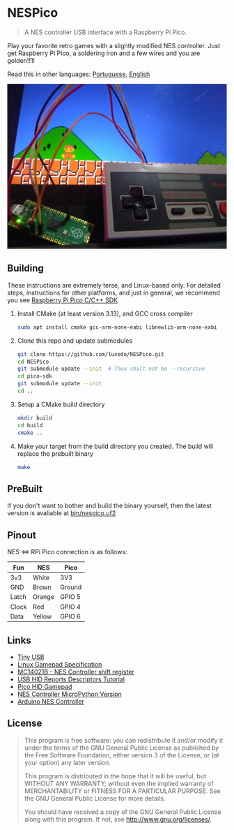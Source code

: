 # NESPico

> A NES controller USB interface with a Raspberry Pi Pico.

Play your favorite retro games with a slightly modified NES controller.
Just get Raspberry Pi Pico, a soldering iron and a few wires and you
are golden!!1!

Read this in other languages: [Portuguese](README-pt-BR.md), [English](README.md)

![NESPico Gamepad](NESPico.jpg)

## Building

These instructions are extremely terse, and Linux-based only. For detailed steps,
instructions for other platforms, and just in general, we recommend you see [Raspberry Pi Pico C/C++ SDK](https://rptl.io/pico-c-sdk)

1. Install CMake (at least version 3.13), and GCC cross compiler
   ```bash
   sudo apt install cmake gcc-arm-none-eabi libnewlib-arm-none-eabi
   ```
1. Clone this repo and update submodules
   ```bash
   git clone https://github.com/luxedo/NESPico.git
   cd NESPico
   git submodule update --init  # Thou shalt not be --recursive
   cd pico-sdk
   git submodule update --init
   cd ..
   ```
1. Setup a CMake build directory
   ```bash
   mkdir build
   cd build
   cmake ..
   ```
1. Make your target from the build directory you created. The build will
   replace the prebuilt binary
   ```bash
   make
   ```

## PreBuilt

If you don't want to bother and build the binary yourself, then the latest
version is avaliable at [bin/nespico.uf2](bin/nespico.uf2)

## Pinout

NES <=> RPi Pico connection is as follows:

| Fun   | NES    | Pico   |
| ----- | ------ | ------ |
| 3v3   | White  | 3V3    |
| GND   | Brown  | Ground |
| Latch | Orange | GPIO 5 |
| Clock | Red    | GPIO 4 |
| Data  | Yellow | GPIO 6 |

## Links

- [Tiny USB](https://github.com/hathach/tinyusb)
- [Linux Gamepad Specification](https://www.kernel.org/doc/html/latest/input/gamepad.html?highlight=gamepad)
- [MC14021B - NES Controller shift register](https://pdf1.alldatasheet.com/datasheet-pdf/view/11945/ONSEMI/MC14021BCP/+018W7UllREMIcPhBztzvlMb+/datasheet.pdf)
- [USB HID Reports Descriptors Tutorial](https://eleccelerator.com/tutorial-about-usb-hid-report-descriptors/)
- [Pico HID Gamepad](https://github.com/Drewol/rp2040-gamecon)
- [NES Controller MicroPython Version](https://github.com/printnplay/Pico-MicroPython/blob/main/NES2USB.py)
- [Arduino NES Controller](https://github.com/Grouflon/arduino-nes-controller/blob/master/src/nes/nes.ino)

## License

> This program is free software: you can redistribute it and/or modify it under the terms of the GNU General Public License as published by the Free Software Foundation, either version 3 of the License, or (at your option) any later version.
>
> This program is distributed in the hope that it will be useful, but WITHOUT ANY WARRANTY; without even the implied warranty of MERCHANTABILITY or FITNESS FOR A PARTICULAR PURPOSE. See the GNU General Public License for more details.
>
> You should have received a copy of the GNU General Public License along with this program. If not, see http://www.gnu.org/licenses/.
